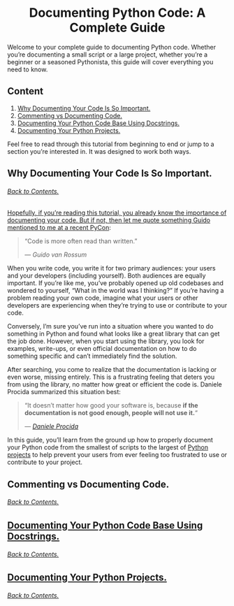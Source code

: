 <h1 align="center">Documenting Python Code: A Complete Guide</h1>

Welcome to your complete guide to documenting Python code. Whether you’re documenting a small script or a large project, whether you’re a beginner or a seasoned Pythonista, this guide will cover everything you need to know.

<h2 id="content">Content</h2>

<ol>
<li><a href="#01">Why Documenting Your Code Is So Important.</a></li>
<li><a href="#02">Commenting vs Documenting Code.</a></li>
<li><a href="#03">Documenting Your Python Code Base Using Docstrings.</a></li>
<li><a href="#04">Documenting Your Python Projects.</a></li>
</ol>

<p>Feel free to read through this tutorial from beginning to end or jump to a section you’re interested in. It was designed to work both ways.</p>

<h2 id="01">Why Documenting Your Code Is So Important.</h2>
<h6><a href="#content">Back to Contents.</h6>

<p>Hopefully, if you&rsquo;re reading this tutorial, you already know the importance of documenting your code. But if not, then let me quote something Guido mentioned to me at a recent <a href="https://realpython.com/pycon-guide/">PyCon</a>:</p>
<blockquote>
<p>&ldquo;Code is more often read than written.&rdquo;</p>
<p>&mdash; <em>Guido van Rossum</em></p>
</blockquote>
<p>When you write code, you write it for two primary audiences: your users and your developers (including yourself). Both audiences are equally important. If you&rsquo;re like me, you&rsquo;ve probably opened up old codebases and wondered to yourself, &ldquo;What in the world was I thinking?&rdquo; If you&rsquo;re having a problem reading your own code, imagine what your users or other developers are experiencing when they&rsquo;re trying to use or contribute to your code.</p>
<p>Conversely, I&rsquo;m sure you&rsquo;ve run into a situation where you wanted to do something in Python and found what looks like a great library that can get the job done. However, when you start using the library, you look for examples, write-ups, or even official documentation on how to do something specific and can&rsquo;t immediately find the solution.</p>
<p>After searching, you come to realize that the documentation is lacking or even worse, missing entirely. This is a frustrating feeling that deters you from using the library, no matter how great or efficient the code is. Daniele Procida summarized this situation best:</p>
<blockquote>
<p>&ldquo;It doesn&rsquo;t matter how good your software is, because <strong>if the documentation is not good enough, people will not use it.</strong>&ldquo;</p>
<p>&mdash; <em><a href="https://www.divio.com/en/blog/documentation/">Daniele Procida</a></em></p>
</blockquote>
<p>In this guide, you&rsquo;ll learn from the ground up how to properly document your Python code from the smallest of scripts to the largest of <a href="https://realpython.com/intermediate-python-project-ideas/">Python projects</a> to help prevent your users from ever feeling too frustrated to use or contribute to your project.</p>

<h2 id ="02">Commenting vs Documenting Code.</h2>
<h6><a href="#content">Back to Contents.</h6>

<h2 id ="03">Documenting Your Python Code Base Using Docstrings.</h2>
<h6><a href="#content">Back to Contents.</h6>

<h2 id ="04">Documenting Your Python Projects.</h2>
<h6><a href="#content">Back to Contents.</h6>